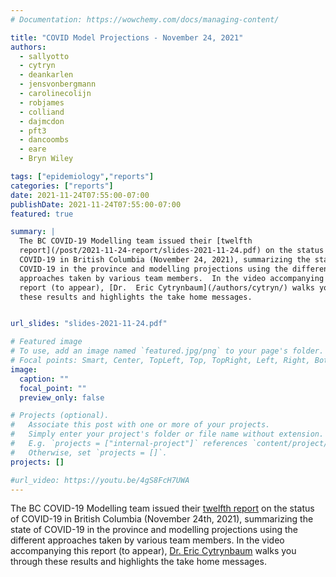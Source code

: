 ```yaml
---
# Documentation: https://wowchemy.com/docs/managing-content/

title: "COVID Model Projections - November 24, 2021"
authors:
  - sallyotto
  - cytryn
  - deankarlen
  - jensvonbergmann
  - carolinecolijn
  - robjames
  - colliand
  - dajmcdon
  - pft3
  - dancoombs
  - eare
  - Bryn Wiley

tags: ["epidemiology","reports"]
categories: ["reports"]
date: 2021-11-24T07:55:00-07:00
publishDate: 2021-11-24T07:55:00-07:00
featured: true

summary: |
  The BC COVID-19 Modelling team issued their [twelfth
  report](/post/2021-11-24-report/slides-2021-11-24.pdf) on the status of
  COVID-19 in British Columbia (November 24, 2021), summarizing the state of
  COVID-19 in the province and modelling projections using the different
  approaches taken by various team members.  In the video accompanying this
  report (to appear), [Dr.  Eric Cytrynbaum](/authors/cytryn/) walks you through
  these results and highlights the take home messages.


url_slides: "slides-2021-11-24.pdf"

# Featured image
# To use, add an image named `featured.jpg/png` to your page's folder.
# Focal points: Smart, Center, TopLeft, Top, TopRight, Left, Right, BottomLeft, Bottom, BottomRight.
image:
  caption: ""
  focal_point: ""
  preview_only: false

# Projects (optional).
#   Associate this post with one or more of your projects.
#   Simply enter your project's folder or file name without extension.
#   E.g. `projects = ["internal-project"]` references `content/project/deep-learning/index.md`.
#   Otherwise, set `projects = []`.
projects: []

#url_video: https://youtu.be/4gS8FcH7UWA
---
```

The BC COVID-19 Modelling team issued their [twelfth report](slides-2021-11-24.pdf) on the
status of COVID-19 in British Columbia (November 24th, 2021), summarizing the state of
COVID-19 in the province and modelling projections using the different
approaches taken by various team members.  In the video accompanying this
report (to appear), [Dr. Eric Cytrynbaum](/authors/cytryn/) walks you through these
results and highlights the take home messages.

